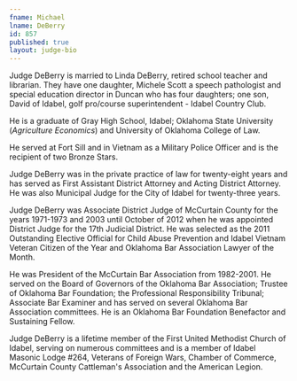 ```yaml
---
fname: Michael
lname: DeBerry
id: 857
published: true
layout: judge-bio
---
```

Judge DeBerry is married to Linda DeBerry, retired school teacher and
librarian. They have one daughter, Michele Scott a speech pathologist
and special education director in Duncan who has four daughters; one
son, David of Idabel, golf pro/course superintendent - Idabel Country
Club.

He is a graduate of Gray High School, Idabel; Oklahoma State University
(*Agriculture Economics*) and University of Oklahoma College of Law.

He served at Fort Sill and in Vietnam as a Military Police Officer and
is the recipient of two Bronze Stars.

Judge DeBerry was in the private practice of law for twenty-eight years
and has served as First Assistant District Attorney and Acting District
Attorney. He was also Municipal Judge for the City of Idabel for
twenty-three years.

Judge DeBerry was Associate District Judge of McCurtain County for the
years 1971-1973 and 2003 until October of 2012 when he was appointed
District Judge for the 17th Judicial District. He was selected as the
2011 Outstanding Elective Official for Child Abuse Prevention and Idabel
Vietnam Veteran Citizen of the Year and Oklahoma Bar Association Lawyer
of the Month.

He was President of the McCurtain Bar Association from 1982-2001. He
served on the Board of Governors of the Oklahoma Bar Association;
Trustee of Oklahoma Bar Foundation; the Professional Responsibility
Tribunal; Associate Bar Examiner and has served on several Oklahoma Bar
Association committees. He is an Oklahoma Bar Foundation Benefactor and
Sustaining Fellow.

Judge DeBerry is a lifetime member of the First United Methodist Church
of Idabel, serving on numerous committees and is a member of Idabel
Masonic Lodge \#264, Veterans of Foreign Wars, Chamber of Commerce,
McCurtain County Cattleman's Association and the American Legion.
